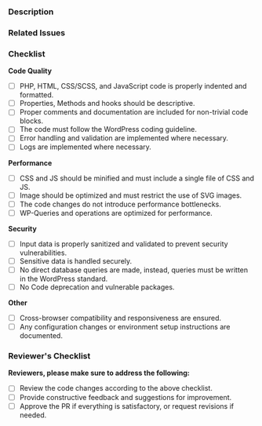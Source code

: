 ### Description

<!-- Provide a concise description of what this pull request addresses. -->

### Related Issues

<!-- Reference any related issues, to-do, e.g., "Closes #123" -->

### Checklist

**Code Quality**

- [ ] PHP, HTML, CSS/SCSS, and JavaScript code is properly indented and formatted.
- [ ] Properties, Methods and hooks should be descriptive.
- [ ] Proper comments and documentation are included for non-trivial code blocks.
- [ ] The code must follow the WordPress coding guideline.
- [ ] Error handling and validation are implemented where necessary.
- [ ] Logs are implemented where necessary.

**Performance**

- [ ] CSS and JS should be minified and must include a single file of CSS and JS.
- [ ] Image should be optimized and must restrict the use of SVG images.
- [ ] The code changes do not introduce performance bottlenecks.
- [ ] WP-Queries and operations are optimized for performance.

**Security**

- [ ] Input data is properly sanitized and validated to prevent security vulnerabilities.
- [ ] Sensitive data is handled securely.
- [ ] No direct database queries are made, instead, queries must be written in the WordPress standard.
- [ ] No Code deprecation and vulnerable packages.

**Other**

- [ ] Cross-browser compatibility and responsiveness are ensured.
- [ ] Any configuration changes or environment setup instructions are documented.

### Reviewer's Checklist

**Reviewers, please make sure to address the following:**

- [ ] Review the code changes according to the above checklist.
- [ ] Provide constructive feedback and suggestions for improvement.
- [ ] Approve the PR if everything is satisfactory, or request revisions if needed.
